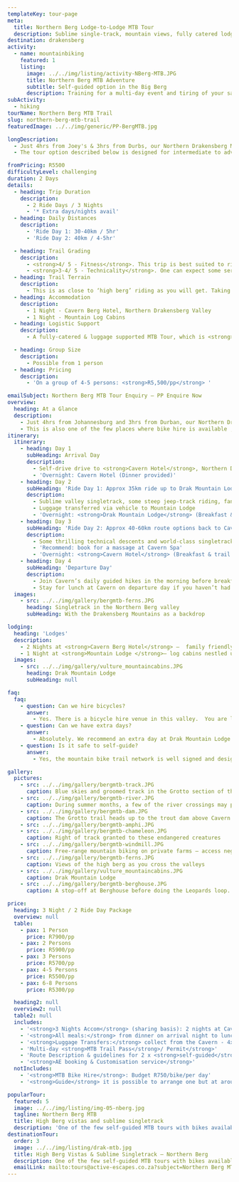 ```yaml
---
templateKey: tour-page
meta:
  title: Northern Berg Lodge-to-Lodge MTB Tour
  description: Sublime single-track, mountain views, fully catered lodgings, and close enough away for a weekend getaway?  The Northern Berg offers the perfect MTB playground.
destination: drakensberg
activity:
  - name: mountainbiking
    featured: 1
    listing:
      image: ../../img/listing/activity-NBerg-MTB.JPG
      title: Northern Berg MTB Adventure
      subtitle: Self-guided option in the Big Berg
      description: Training for a multi-day event and tiring of your same old routes? Need some hills to sweat and new track to tame? Just 2.5hrs from Durbs and 3.5hrs from Joburg, the Northern Berg makes for an easy weekend MTB getaway.  With over 100 kms of custom built single-track and bikes available for hire, it is an easy self-guided option for international travellers and those looking for a weekend escape in big berg country.
subActivity:
  - hiking
tourName: Northern Berg MTB Trail
slug: northern-berg-mtb-trail
featuredImage: ../../img/generic/PP-BergMTB.jpg

longDescription:
  - Just 4hrs from Joey's & 3hrs from Durbs, our Northern Drakensberg MTB weekender is a lodge-to-lodge self-guided mountain bike  tour, combining sublime single-track with majestic mountain views. Altitude, ascent and some technical descents, offers the perfect training ground for advanced riders looking to 'up their game' or train for a multi-day event, whilst easier tour options can be tailored to novice, intermediate and family riders.
  - The tour option described below is designed for intermediate to advanced riders.

fromPricing: R5500
difficultyLevel: challenging
duration: 2 Days
details:
  - heading: Trip Duration
    description:
      - 2 Ride Days / 3 Nights
      - '* Extra days/nights avail'
  - heading: Daily Distances
    description:
      - 'Ride Day 1: 30-40km / 5hr'
      - 'Ride Day 2: 40km / 4-5hr'

  - heading: Trail Grading
    description:
      - <strong>4/ 5 - Fitness</strong>. This trip is best suited to riders with a good level  of mountain bike fitness and experience.
      - <strong>3-4/ 5 - Technicality</strong>. One can expect some serious climbing, large amounts of single track, and some rocky descents. Less technical alternatives can also be arranged.
  - heading: Trail Terrain
    description:
      - This is as close to ‘high berg’ riding as you will get. Taking you from the plains of the Tugela River to 1800m’s above sea level, under the shadow of the mighty Drakensberg peaks where Cape Vultures soar.
  - heading: Accommodation
    description:
      - 1 Night - Cavern Berg Hotel, Northern Drakensberg Valley
      - 1 Night - Mountain Log Cabins
  - heading: Logistic Support
    description:
      - A fully-catered & luggage supported MTB Tour, which is <strong>self-guided</strong> unless you specifically want a guide.

  - heading: Group Size
    description:
      - Possible from 1 person
  - heading: Pricing
    description:
      - 'On a group of 4-5 persons: <strong>R5,500/pp</strong> '

emailSubject: Northern Berg MTB Tour Enquiry – PP Enquire Now
overview:
  heading: At a Glance
  description:
    - Just 4hrs from Johannesburg and 3hrs from Durban, our Northern Drakensberg MTB weekender is a lodge-to-lodge self-guided MTB tour, combining sublime single-track with majestic mountain views. Altitude, ascent and some technical descents, offers the perfect training ground for advanced riders looking to 'up their game' or train for a multi-day event, whilst easier tour options can be tailored to novice, intermediate and family riders.
    - This is also one of the few places where bike hire is available ,and a guide can be arranged if wanted. We highly recommend a second day at Drak Mountain Lodge, where you can hike to a vulture colony or take a horse ride.
itinerary:
  itinerary:
    - heading: Day 1
      subHeading: Arrival Day
      description:
        - Self-drive drive to <strong>Cavern Hotel</strong>, Northern Drakensberg   (3.5hrs from Durban/ 4hrs from JHB).
        - 'Overnight: Cavern Hotel (Dinner provided)'
    - heading: Day 2
      subHeading: 'Ride Day 1: Approx 35km ride up to Drak Mountain Lodge.'
      description:
        - Sublime valley singletrack, some steep jeep-track riding, fantastic mountain views.
        - Luggage transferred via vehicle to Mountain Lodge
        - 'Overnight: <strong>Drak Mountain Lodge</strong> (Breakfast & trail lunch from Cavern. Dinner at Mountain lodge) '
    - heading: Day 3
      subHeading: 'Ride Day 2: Approx 40-60km route options back to Cavern.'
      description:
        - Some thrilling technical descents and world-class singletrack routes
        - 'Recommend: book for a massage at Cavern Spa'
        - 'Overnight: <strong>Cavern Hotel</strong> (Breakfast & trail lunch from Mountain lodge. Dinner at Cavern)'
    - heading: Day 4
      subHeading: 'Departure Day'
      description:
        - Join Cavern’s daily guided hikes in the morning before breakfast or some more trail riding.
        - Stay for lunch at Cavern on departure day if you haven’t had lunch on your arrival day (incl).
  images:
    - src: ../../img/gallery/bergmtb-ferns.JPG
      heading: Singletrack in the Northern Berg valley
      subHeading: With the Drakensberg Mountains as a backdrop

lodging:
  heading: 'Lodges'
  description:
    - 2 Nights at <strong>Cavern Berg Hotel</strong> –  family friendly owner-run hotel in serene setting with plenty on the go. Standard rooms, but for just a little extra, upgrade to superior rooms with private gardens overlooking indigenous forest.
    - 1 Night at <strong>Mountain Lodge </strong>– log cabins nestled under the sandstone cliffs with fantastic views.
  images:
    - src: ../../img/gallery/vulture_mountaincabins.JPG
      heading: Drak Mountain Lodge
      subHeading: null

faq:
  faq:
    - question: Can we hire bicycles?
      answer:
        - Yes. There is a bicycle hire venue in this valley.  You are looking at about R750/bike for a 24hr period. Rentals are Bergamont Contrail 26" Dual Suspension Mountain Bikes and there are 2 x 29’ers.
    - question: Can we have extra days?
      answer:
        - Absolutely. We recommend an extra day at Drak Mountain Lodge as there is a lovely walk to a Vulture colony and also horse-riding and fishing. An extra day-night at Cavern before or after the trip is always a treat.
    - question: Is it safe to self-guide?
      answer:
        - Yes, the mountain bike trail network is well signed and designed for self-navigation. Our route mapping will be designed around your fitness level with extra loops possible for the fit. We can arrange a private guide if you want to, but most groups chose not to.

gallery:
  pictures:
    - src: ../../img/gallery/bergmtb-track.JPG
      caption: Blue skies and groomed track in the Grotto section of the Northern Berg MTB trails.
    - src: ../../img/gallery/bergmtb-river.JPG
      caption: During summer months, a few of the river crossings may provide more than an ankle-deep whetting.
    - src: ../../img/gallery/bergmtb-dam.JPG
      caption: The Grotto trail heads up to the trout dam above Cavern hotel.
    - src: ../../img/gallery/bergmtb-amphi.JPG
    - src: ../../img/gallery/bergmtb-chameleon.JPG
      caption: Right of track granted to these endangered creatures
    - src: ../../img/gallery/bergmtb-windmill.JPG
      caption: Free-range mountain biking on private farms – access negotiated.
    - src: ../../img/gallery/bergmtb-ferns.JPG
      caption: Views of the high berg as you cross the valleys
    - src: ../../img/gallery/vulture_mountaincabins.JPG
      caption: Drak Mountain Lodge
    - src: ../../img/gallery/bergmtb-berghouse.JPG
      caption: A stop-off at Berghouse before doing the Leopards loop.

price:
  heading: 3 Night / 2 Ride Day Package
  overview: null
  table:
    - pax: 1 Person
      price: R7900/pp
    - pax: 2 Persons
      price: R5900/pp
    - pax: 3 Persons
      price: R5700/pp
    - pax: 4-5 Persons
      price: R5500/pp
    - pax: 6-8 Persons
      price: R5300/pp

  heading2: null
  overview2: null
  table2: null
  includes:
    - '<strong>3 Nights Accom</strong> (sharing basis): 2 nights at Cavern Hotel (Std Rooms) & 1 Night at Drak Mountain Inn (private ensuite chalet)'
    - '<strong>All meals:</strong> from dinner on arrival night to lunch on departure day (3 Breakfasts, 2 Packed Lunches & 1 normal, and 3 Dinners).'
    - '<strong>Luggage Transfers:</strong> collect from the Cavern - 4x4 transfer up to Drak Mountain Inn & return back to Cavern  '
    - 'Multi-day <strong>MTB Trail Pass</strong>/ Permit</strong>'
    - 'Route Description & guidelines for 2 x <strong>self-guided</strong> ride days'
    - '<strong>AE booking & Customisation service</strong>'
  notIncludes:
    - '<strong>MTB Bike Hire</strong>: Budget R750/bike/per day'
    - '<strong>Guide</strong> it is possible to arrange one but at around R2000/day, only feasible for larger groups. This is a good self-guided multi-day trail option.'

popularTour:
  featured: 5
  image: ../../img/listing/img-05-nberg.jpg
  tagline: Northern Berg MTB
  title: High Berg vistas and sublime singletrack
  description: 'One of the few self-guided MTB tours with bikes available for hire. Expertly crafted single-track, majestic mountain views, fully catered lodgings, and close enough away for a weekend getaway.'
destinationTour:
  order: 3
  image: ../../img/listing/drak-mtb.jpg
  title: High Berg Vistas & Sublime Singletrack – Northern Berg
  description: One of the few self-guided MTB tours with bikes available for hire. Expertly crafted single-track, majestic mountain views, fully catered lodgings, and close enough away for a weekend getaway?  The Northern Berg offers the perfect playground with tour options tailored to suite all level of rider.
  emailLink: mailto:tours@active-escapes.co.za?subject=Northern Berg MTB Tour – Drak Destination Listing
---
```

